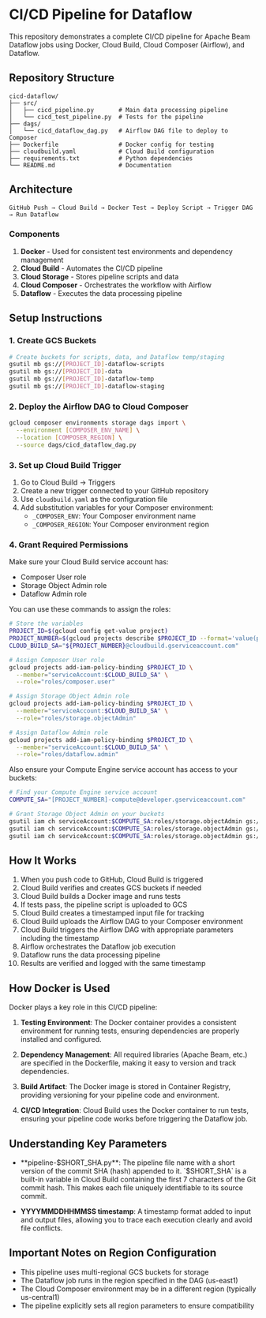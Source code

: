 # CI/CD Pipeline for Dataflow

This repository demonstrates a complete CI/CD pipeline for Apache Beam Dataflow jobs using Docker, Cloud Build, Cloud Composer (Airflow), and Dataflow.

## Repository Structure

```
cicd-dataflow/
├── src/
│   ├── cicd_pipeline.py       # Main data processing pipeline
│   └── cicd_test_pipeline.py  # Tests for the pipeline
├── dags/
│   └── cicd_dataflow_dag.py   # Airflow DAG file to deploy to Composer
├── Dockerfile                 # Docker config for testing
├── cloudbuild.yaml            # Cloud Build configuration
├── requirements.txt           # Python dependencies
└── README.md                  # Documentation
```

## Architecture

```
GitHub Push → Cloud Build → Docker Test → Deploy Script → Trigger DAG → Run Dataflow
```

### Components

1. **Docker** - Used for consistent test environments and dependency management
2. **Cloud Build** - Automates the CI/CD pipeline 
3. **Cloud Storage** - Stores pipeline scripts and data
4. **Cloud Composer** - Orchestrates the workflow with Airflow
5. **Dataflow** - Executes the data processing pipeline

## Setup Instructions

### 1. Create GCS Buckets

```bash
# Create buckets for scripts, data, and Dataflow temp/staging
gsutil mb gs://[PROJECT_ID]-dataflow-scripts
gsutil mb gs://[PROJECT_ID]-data
gsutil mb gs://[PROJECT_ID]-dataflow-temp
gsutil mb gs://[PROJECT_ID]-dataflow-staging
```

### 2. Deploy the Airflow DAG to Cloud Composer

```bash
gcloud composer environments storage dags import \
  --environment [COMPOSER_ENV_NAME] \
  --location [COMPOSER_REGION] \
  --source dags/cicd_dataflow_dag.py
```

### 3. Set up Cloud Build Trigger

1. Go to Cloud Build → Triggers
2. Create a new trigger connected to your GitHub repository
3. Use `cloudbuild.yaml` as the configuration file
4. Add substitution variables for your Composer environment:
   - `_COMPOSER_ENV`: Your Composer environment name
   - `_COMPOSER_REGION`: Your Composer environment region

### 4. Grant Required Permissions

Make sure your Cloud Build service account has:
- Composer User role
- Storage Object Admin role
- Dataflow Admin role

You can use these commands to assign the roles:

```bash
# Store the variables
PROJECT_ID=$(gcloud config get-value project)
PROJECT_NUMBER=$(gcloud projects describe $PROJECT_ID --format='value(projectNumber)')
CLOUD_BUILD_SA="${PROJECT_NUMBER}@cloudbuild.gserviceaccount.com"

# Assign Composer User role
gcloud projects add-iam-policy-binding $PROJECT_ID \
  --member="serviceAccount:$CLOUD_BUILD_SA" \
  --role="roles/composer.user"

# Assign Storage Object Admin role
gcloud projects add-iam-policy-binding $PROJECT_ID \
  --member="serviceAccount:$CLOUD_BUILD_SA" \
  --role="roles/storage.objectAdmin"

# Assign Dataflow Admin role
gcloud projects add-iam-policy-binding $PROJECT_ID \
  --member="serviceAccount:$CLOUD_BUILD_SA" \
  --role="roles/dataflow.admin"
```

Also ensure your Compute Engine service account has access to your buckets:

```bash
# Find your Compute Engine service account
COMPUTE_SA="[PROJECT_NUMBER]-compute@developer.gserviceaccount.com"

# Grant Storage Object Admin on your buckets
gsutil iam ch serviceAccount:$COMPUTE_SA:roles/storage.objectAdmin gs://[PROJECT_ID]-dataflow-temp
gsutil iam ch serviceAccount:$COMPUTE_SA:roles/storage.objectAdmin gs://[PROJECT_ID]-dataflow-staging
gsutil iam ch serviceAccount:$COMPUTE_SA:roles/storage.objectAdmin gs://[PROJECT_ID]-data
```

## How It Works

1. When you push code to GitHub, Cloud Build is triggered
2. Cloud Build verifies and creates GCS buckets if needed
3. Cloud Build builds a Docker image and runs tests
4. If tests pass, the pipeline script is uploaded to GCS
5. Cloud Build creates a timestamped input file for tracking
6. Cloud Build uploads the Airflow DAG to your Composer environment
7. Cloud Build triggers the Airflow DAG with appropriate parameters including the timestamp
8. Airflow orchestrates the Dataflow job execution
9. Dataflow runs the data processing pipeline
10. Results are verified and logged with the same timestamp

## How Docker is Used

Docker plays a key role in this CI/CD pipeline:

1. **Testing Environment**: The Docker container provides a consistent environment for running tests, ensuring dependencies are properly installed and configured.

2. **Dependency Management**: All required libraries (Apache Beam, etc.) are specified in the Dockerfile, making it easy to version and track dependencies.

3. **Build Artifact**: The Docker image is stored in Container Registry, providing versioning for your pipeline code and environment.

4. **CI/CD Integration**: Cloud Build uses the Docker container to run tests, ensuring your pipeline code works before triggering the Dataflow job.

## Understanding Key Parameters

- **pipeline-$SHORT_SHA.py**: The pipeline file name with a short version of the commit SHA (hash) appended to it. `$SHORT_SHA` is a built-in variable in Cloud Build containing the first 7 characters of the Git commit hash. This makes each file uniquely identifiable to its source commit.

- **YYYYMMDDHHMMSS timestamp**: A timestamp format added to input and output files, allowing you to trace each execution clearly and avoid file conflicts.

## Important Notes on Region Configuration

- This pipeline uses multi-regional GCS buckets for storage
- The Dataflow job runs in the region specified in the DAG (us-east1)
- The Cloud Composer environment may be in a different region (typically us-central1)
- The pipeline explicitly sets all region parameters to ensure compatibility
